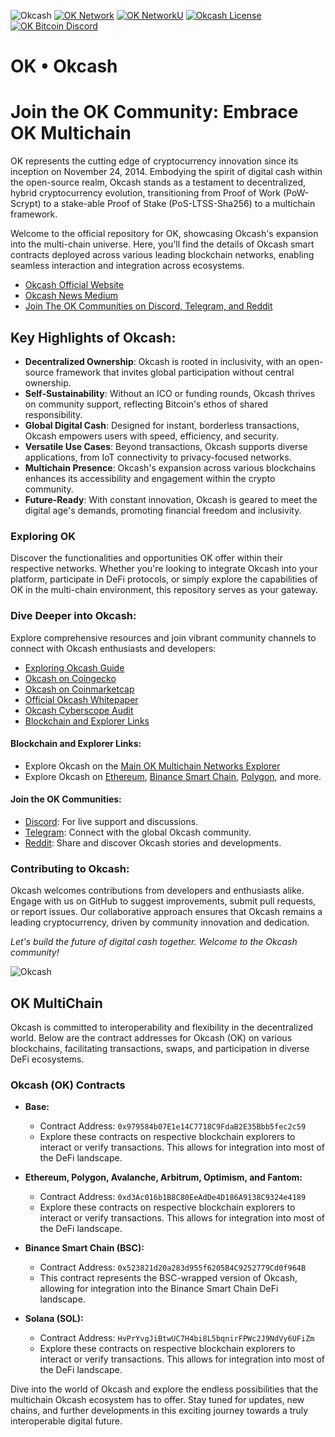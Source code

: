 ![Okcash](https://i.imgur.com/3tetgJ4.png)
[![OK Network](https://img.shields.io/badge/network%20status-stable-brightgreen.svg?style=flat-square)](http://okcash.network) [![OK NetworkU](https://img.shields.io/badge/network%20uptime-100%25-gre.svg?style=flat-square)](http://okcash.network) [![Okcash License](https://img.shields.io/github/license/okcashpro/okcash?color=green&style=flat-square)](https://github.com/okcashpro/okcash/blob/master/COPYING) [![OK Bitcoin Discord](https://img.shields.io/discord/213747404745211904?label=discord&style=flat-square)](https://discord.gg/grvpc8c)

# OK • Okcash

# Join the OK Community: Embrace OK Multichain

OK represents the cutting edge of cryptocurrency innovation since its inception on November 24, 2014. Embodying the spirit of digital cash within the open-source realm, Okcash stands as a testament to decentralized, hybrid cryptocurrency evolution, transitioning from Proof of Work (PoW-Scrypt) to a stake-able Proof of Stake (PoS-LTSS-Sha256) to a multichain framework.

Welcome to the official repository for OK, showcasing Okcash's expansion into the multi-chain universe. Here, you'll find the details of Okcash smart contracts deployed across various leading blockchain networks, enabling seamless interaction and integration across ecosystems.

- [Okcash Official Website](https://okcash.co)
- [Okcash News Medium](https://okcash.news)
- [Join The OK Communities on Discord, Telegram, and Reddit](#join-the-ok-communities)

## Key Highlights of Okcash:

- **Decentralized Ownership**: Okcash is rooted in inclusivity, with an open-source framework that invites global participation without central ownership.
- **Self-Sustainability**: Without an ICO or funding rounds, Okcash thrives on community support, reflecting Bitcoin's ethos of shared responsibility.
- **Global Digital Cash**: Designed for instant, borderless transactions, Okcash empowers users with speed, efficiency, and security.
- **Versatile Use Cases**: Beyond transactions, Okcash supports diverse applications, from IoT connectivity to privacy-focused networks.
- **Multichain Presence**: Okcash's expansion across various blockchains enhances its accessibility and engagement within the crypto community.
- **Future-Ready**: With constant innovation, Okcash is geared to meet the digital age's demands, promoting financial freedom and inclusivity.

### Exploring OK

Discover the functionalities and opportunities OK offer within their respective networks. Whether you're looking to integrate Okcash into your platform, participate in DeFi protocols, or simply explore the capabilities of OK in the multi-chain environment, this repository serves as your gateway.

### Dive Deeper into Okcash:

Explore comprehensive resources and join vibrant community channels to connect with Okcash enthusiasts and developers:

- [Exploring Okcash Guide](https://okcash.news/exploring-okcash-your-one-stop-guide-to-all-things-ok-60bfafb9d9a8)
- [Okcash on Coingecko](https://www.coingecko.com/en/coins/okcash)
- [Okcash on Coinmarketcap](https://coinmarketcap.com/currencies/okcash/)
- [Official Okcash Whitepaper](https://github.com/okcashpro/okcash-whitepaper)
- [Okcash Cyberscope Audit](https://www.cyberscope.io/audits/coin-okcash)
- [Blockchain and Explorer Links](#blockchain-and-explorer-links)

#### Blockchain and Explorer Links:

- Explore Okcash on the [Main OK Multichain Networks Explorer](https://okcash.network)
- Explore Okcash on [Ethereum](https://etherscan.io/token/0xd3Ac016b1B8C80EeAdDe4D186A9138C9324e4189), [Binance Smart Chain](https://bscscan.com/token/0x523821d20a283d955f6205B4C9252779Cd0f964B), [Polygon](https://polygonscan.com/token/0xd3Ac016b1B8C80EeAdDe4D186A9138C9324e4189), and more.

#### Join the OK Communities:

- [Discord](https://discord.gg/grvpc8c): For live support and discussions.
- [Telegram](https://t.me/ok_heroes): Connect with the global Okcash community.
- [Reddit](https://reddit.com/r/okcash): Share and discover Okcash stories and developments.

### Contributing to Okcash:

Okcash welcomes contributions from developers and enthusiasts alike. Engage with us on GitHub to suggest improvements, submit pull requests, or report issues. Our collaborative approach ensures that Okcash remains a leading cryptocurrency, driven by community innovation and dedication.

*Let's build the future of digital cash together. Welcome to the Okcash community!*

![Okcash](https://i.imgur.com/3tetgJ4.png)

## OK MultiChain 

Okcash is committed to interoperability and flexibility in the decentralized world. Below are the contract addresses for Okcash (OK) on various blockchains, facilitating transactions, swaps, and participation in diverse DeFi ecosystems.

### Okcash (OK) Contracts
- **Base:**
  - Contract Address: `0x979584b07E1e14C7718C9FdaB2E35Bbb5fec2c59`
  - Explore these contracts on respective blockchain explorers to interact or verify transactions. This allows for integration into most of the DeFi landscape.

- **Ethereum, Polygon, Avalanche, Arbitrum, Optimism, and Fantom:**
  - Contract Address: `0xd3Ac016b1B8C80EeAdDe4D186A9138C9324e4189`
  - Explore these contracts on respective blockchain explorers to interact or verify transactions. This allows for integration into most of the DeFi landscape.

- **Binance Smart Chain (BSC):**
  - Contract Address: `0x523821d20a283d955f6205B4C9252779Cd0f964B`
  - This contract represents the BSC-wrapped version of Okcash, allowing for integration into the Binance Smart Chain DeFi landscape.

- **Solana (SOL):**
  - Contract Address: `HvPrYvgJiBtwUC7H4bi8L5bqnirFPWc2J9NdVy6UFiZm`
  - Explore these contracts on respective blockchain explorers to interact or verify transactions. This allows for integration into most of the DeFi landscape.

Dive into the world of Okcash and explore the endless possibilities that the multichain Okcash ecosystem has to offer. Stay tuned for updates, new chains, and further developments in this exciting journey towards a truly interoperable digital future.


